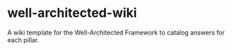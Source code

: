 # well-architected-wiki
A wiki template for the Well-Architected Framework to catalog answers for each pillar.
